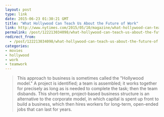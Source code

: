 ```yaml
---
layout: post
type: link
date: 2015-06-23 01:30:21 GMT
title: "What Hollywood Can Teach Us About the Future of Work"
link: http://www.nytimes.com/2015/05/10/magazine/what-hollywood-can-teach-us-about-the-future-of-work.html
permalink: /post/122213034098/what-hollywood-can-teach-us-about-the-future-of
redirect_from: 
  - /post/122213034098/what-hollywood-can-teach-us-about-the-future-of
categories:
- movies
- hollywood
- work
- teamwork
---
```

<blockquote>This approach to business is sometimes called the "Hollywood model." A project is identified; a team is assembled; it works together for precisely as long as is needed to complete the task; then the team disbands. This short-­term, project-­based business structure is an alternative to the corporate model, in which capital is spent up front to build a business, which then hires workers for long-­term, open-­ended jobs that can last for years.</blockquote>